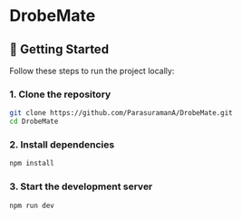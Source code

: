 # DrobeMate

## 🚀 Getting Started

Follow these steps to run the project locally:

### 1. Clone the repository

```bash
git clone https://github.com/ParasuramanA/DrobeMate.git
cd DrobeMate
```

### 2. Install dependencies

```bash
npm install
```

### 3. Start the development server

```bash
npm run dev
```


